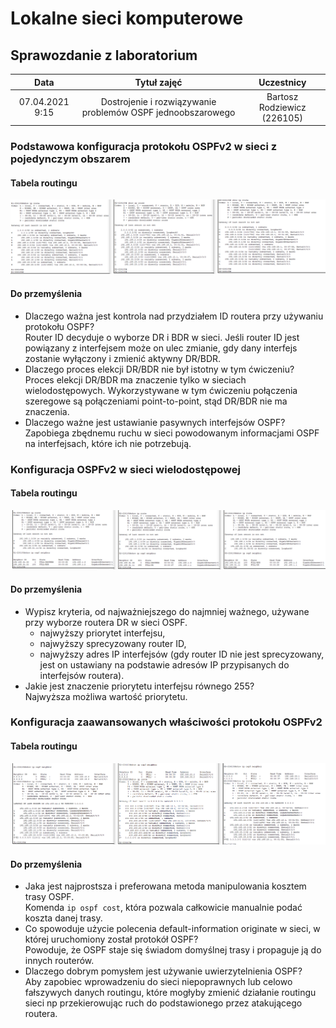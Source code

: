 # Lokalne sieci komputerowe

## Sprawozdanie z laboratorium

Data | Tytuł zajęć | Uczestnicy
:-: | :-: | :-:
07.04.2021 9:15 | Dostrojenie i rozwiązywanie problemów OSPF jednoobszarowego | Bartosz Rodziewicz (226105)

### Podstawowa konfiguracja protokołu OSPFv2 w sieci z pojedynczym obszarem
#### Tabela routingu
![tabela routingu - zad 1](screenshots/04.png)

#### Do przemyślenia
* Dlaczego ważna jest kontrola nad przydziałem ID routera przy używaniu protokołu OSPF?  
	Router ID decyduje o wyborze DR i BDR w sieci. Jeśli router ID jest powiązany z interfejsem może on ulec zmianie, gdy dany interfejs zostanie wyłączony i zmienić aktywny DR/BDR.
* Dlaczego proces elekcji DR/BDR nie był istotny w tym ćwiczeniu?  
	Proces elekcji DR/BDR ma znaczenie tylko w sieciach wielodostępowych. Wykorzystywane w tym ćwiczeniu połączenia szeregowe są połączeniami point-to-point, stąd DR/BDR nie ma znaczenia.
* Dlaczego ważne jest ustawianie pasywnych interfejsów OSPF?  
	Zapobiega zbędnemu ruchu w sieci powodowanym informacjami OSPF na interfejsach, które ich nie potrzebują.

### Konfiguracja OSPFv2 w sieci wielodostępowej
#### Tabela routingu
![tabela routingu - zad 2](screenshots/05.png)

#### Do przemyślenia
* Wypisz kryteria, od najważniejszego do najmniej ważnego, używane przy wyborze routera DR w sieci OSPF.
	* najwyższy priorytet interfejsu,
	* najwyższy sprecyzowany router ID,
	* najwyższy adres IP interfejsów (gdy router ID nie jest sprecyzowany, jest on ustawiany na podstawie adresów IP przypisanych do interfejsów routera).
* Jakie jest znaczenie priorytetu interfejsu równego 255?  
	Najwyższa możliwa wartość priorytetu.

<div class="page-break"></div>

### Konfiguracja zaawansowanych właściwości protokołu OSPFv2
#### Tabela routingu
![tabela routingu - zad 3](screenshots/09.png)

#### Do przemyślenia
* Jaka jest najprostsza i preferowana metoda manipulowania kosztem trasy OSPF.  
	Komenda `ip ospf cost`, która pozwala całkowicie manualnie podać koszta danej trasy.
* Co spowoduje użycie polecenia default-information originate w sieci, w której uruchomiony został protokół OSPF?  
	Powoduje, że OSPF staje się świadom domyślnej trasy i propaguje ją do innych routerów.
* Dlaczego dobrym pomysłem jest używanie uwierzytelnienia OSPF?  
	Aby zapobiec wprowadzeniu do sieci niepoprawnych lub celowo fałszywych danych routingu, które mogłyby zmienić działanie routingu sieci np przekierowując ruch do podstawionego przez atakującego routera.

